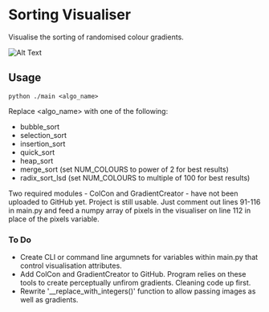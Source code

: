 # Sorting Visualiser
Visualise the sorting of randomised colour gradients.

![Alt Text](https://github.com/JPDye/sorting-visualiser/blob/master/img/example/merge_sort_1.gif)




## Usage
```shell
python ./main <algo_name>
```
Replace <algo_name> with one of the following:
- bubble_sort
- selection_sort
- insertion_sort
- quick_sort
- heap_sort
- merge_sort (set NUM_COLOURS to power of 2 for best results)
- radix_sort_lsd (set NUM_COLOURS to multiple of 100 for best results)

Two required modules - ColCon and GradientCreator - have not been uploaded to GitHub yet. Project is still usable. Just comment out lines 91-116 in main.py and feed a numpy array of pixels in the visualiser on line 112 in place of the pixels variable.

### To Do
- Create CLI or command line argumnets for variables within main.py that control visualisation attributes.
- Add ColCon and GradientCreator to GitHub. Program relies on these tools to create perceptually unfirom gradients. Cleaning code up first.
- Rewrite '__replace_with_integers()' function to allow passing images as well as gradients.
